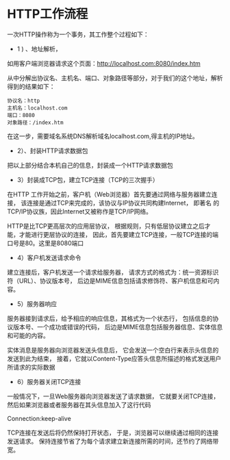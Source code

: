 

# HTTP工作流程

一次HTTP操作称为一个事务，其工作整个过程如下：

- 1 ) 、地址解析，

如用客户端浏览器请求这个页面：http://localhost.com:8080/index.htm

从中分解出协议名、主机名、端口、对象路径等部分，对于我们的这个地址，解析得到的结果如下：
```
协议名：http
主机名：localhost.com
端口：8080
对象路径：/index.htm
```
在这一步，需要域名系统DNS解析域名localhost.com,得主机的IP地址。



- 2）、封装HTTP请求数据包

把以上部分结合本机自己的信息，封装成一个HTTP请求数据包


- 3）封装成TCP包，建立TCP连接（TCP的三次握手）

在HTTP 工作开始之前，客户机（Web浏览器）首先要通过网络与服务器建立连接，
该连接是通过TCP来完成的，该协议与IP协议共同构建Internet，
即著名 的TCP/IP协议族，因此Internet又被称作是TCP/IP网络。

HTTP是比TCP更高层次的应用层协议，
根据规则，只有低层协议建立之后才 能，才能进行更层协议的连接，
因此，首先要建立TCP连接，一般TCP连接的端口号是80。这里是8080端口

- 4）客户机发送请求命令

建立连接后，客户机发送一个请求给服务器，
请求方式的格式为：统一资源标识符（URL）、协议版本号，
后边是MIME信息包括请求修饰符、客户机信息和可内容。

- 5）服务器响应

服务器接到请求后，给予相应的响应信息，其格式为一个状态行，
包括信息的协议版本号、一个成功或错误的代码，
后边是MIME信息包括服务器信息、实体信息和可能的内容。

实体消息是服务器向浏览器发送头信息后，
它会发送一个空白行来表示头信息的发送到此为结束，
接着，它就以Content-Type应答头信息所描述的格式发送用户所请求的实际数据

- 6）服务器关闭TCP连接

一般情况下，一旦Web服务器向浏览器发送了请求数据，
它就要关闭TCP连接，然后如果浏览器或者服务器在其头信息加入了这行代码

Connection:keep-alive

TCP连接在发送后将仍然保持打开状态，
于是，浏览器可以继续通过相同的连接发送请求。
保持连接节省了为每个请求建立新连接所需的时间，还节约了网络带宽。
